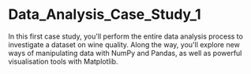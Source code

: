 # Data_Analysis_Case_Study_1
In this first case study, you'll perform the entire data analysis process to investigate a dataset on wine quality. Along the way, you'll explore new ways of manipulating data with NumPy and Pandas, as well as powerful visualisation tools with Matplotlib.
